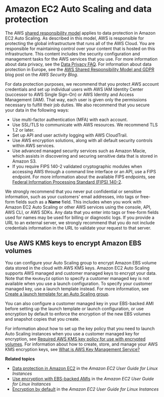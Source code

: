 # Amazon EC2 Auto Scaling and data protection<a name="ec2-auto-scaling-data-protection"></a>

The AWS [shared responsibility model](http://aws.amazon.com/compliance/shared-responsibility-model/) applies to data protection in Amazon EC2 Auto Scaling\. As described in this model, AWS is responsible for protecting the global infrastructure that runs all of the AWS Cloud\. You are responsible for maintaining control over your content that is hosted on this infrastructure\. This content includes the security configuration and management tasks for the AWS services that you use\. For more information about data privacy, see the [Data Privacy FAQ](http://aws.amazon.com/compliance/data-privacy-faq)\. For information about data protection in Europe, see the [AWS Shared Responsibility Model and GDPR](http://aws.amazon.com/blogs/security/the-aws-shared-responsibility-model-and-gdpr/) blog post on the *AWS Security Blog*\.

For data protection purposes, we recommend that you protect AWS account credentials and set up individual users with AWS IAM Identity Center \(successor to AWS Single Sign\-On\) or AWS Identity and Access Management \(IAM\)\. That way, each user is given only the permissions necessary to fulfill their job duties\. We also recommend that you secure your data in the following ways:
+ Use multi\-factor authentication \(MFA\) with each account\.
+ Use SSL/TLS to communicate with AWS resources\. We recommend TLS 1\.2 or later\.
+ Set up API and user activity logging with AWS CloudTrail\.
+ Use AWS encryption solutions, along with all default security controls within AWS services\.
+ Use advanced managed security services such as Amazon Macie, which assists in discovering and securing sensitive data that is stored in Amazon S3\.
+ If you require FIPS 140\-2 validated cryptographic modules when accessing AWS through a command line interface or an API, use a FIPS endpoint\. For more information about the available FIPS endpoints, see [Federal Information Processing Standard \(FIPS\) 140\-2](http://aws.amazon.com/compliance/fips/)\.

We strongly recommend that you never put confidential or sensitive information, such as your customers' email addresses, into tags or free\-form fields such as a **Name** field\. This includes when you work with Amazon EC2 Auto Scaling or other AWS services using the console, API, AWS CLI, or AWS SDKs\. Any data that you enter into tags or free\-form fields used for names may be used for billing or diagnostic logs\. If you provide a URL to an external server, we strongly recommend that you do not include credentials information in the URL to validate your request to that server\.

## Use AWS KMS keys to encrypt Amazon EBS volumes<a name="encryption"></a>

You can configure your Auto Scaling group to encrypt Amazon EBS volume data stored in the cloud with AWS KMS keys\. Amazon EC2 Auto Scaling supports AWS managed and customer managed keys to encrypt your data\. Note that the `KmsKeyId` option to specify a customer managed key is not available when you use a launch configuration\. To specify your customer managed key, use a launch template instead\. For more information, see [Create a launch template for an Auto Scaling group](create-launch-template.md)\. 

You can also configure a customer managed key in your EBS\-backed AMI before setting up the launch template or launch configuration, or use encryption by default to enforce the encryption of the new EBS volumes and snapshot copies that you create\. 

For information about how to set up the key policy that you need to launch Auto Scaling instances when you use a customer managed key for encryption, see [Required AWS KMS key policy for use with encrypted volumes](key-policy-requirements-EBS-encryption.md)\. For information about how to create, store, and manage your AWS KMS encryption keys, see [What is AWS Key Management Service?](https://docs.aws.amazon.com/kms/latest/developerguide/overview.html)

**Related topics**
+ [Data protection in Amazon EC2](https://docs.aws.amazon.com/AWSEC2/latest/UserGuide/data-protection.html) in the *Amazon EC2 User Guide for Linux Instances*
+ [Use encryption with EBS\-backed AMIs](https://docs.aws.amazon.com/AWSEC2/latest/UserGuide/AMIEncryption.html) in the *Amazon EC2 User Guide for Linux Instances*
+ [Encryption by default](https://docs.aws.amazon.com/AWSEC2/latest/UserGuide/EBSEncryption.html#encryption-by-default) in the *Amazon EC2 User Guide for Linux Instances*